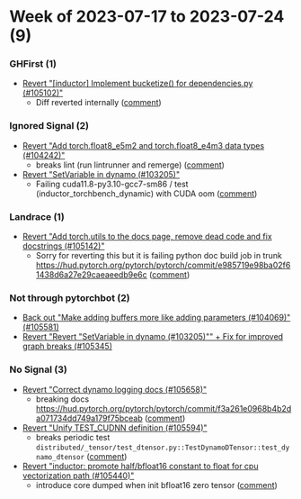 # Week of 2023-07-17 to 2023-07-24 (9)

### GHFirst (1)

- [Revert "[inductor] Implement bucketize() for dependencies.py (#105102)"](https://github.com/pytorch/pytorch/commit/e68cf02420b852c3bf278fe9d1f47d6b02bae0f0)
  - Diff reverted internally ([comment](https://github.com/pytorch/pytorch/pull/105102#issuecomment-1637261924))

### Ignored Signal (2)

- [Revert "Add torch.float8_e5m2 and torch.float8_e4m3 data types (#104242)"](https://github.com/pytorch/pytorch/commit/f2b15772ffab48de22a1491a93ee8da5eb14836c)
  - breaks lint (run lintrunner and remerge) ([comment](https://github.com/pytorch/pytorch/pull/104242#issuecomment-1644150284))
- [Revert "SetVariable in dynamo (#103205)"](https://github.com/pytorch/pytorch/commit/94b3f9f646a84fb7bb0df997a57d410697440210)
  - Failing cuda11.8-py3.10-gcc7-sm86 / test (inductor_torchbench_dynamic) with CUDA oom ([comment](https://github.com/pytorch/pytorch/pull/103205#issuecomment-1638115073))

### Landrace (1)

- [Revert "Add torch.utils to the docs page, remove dead code and fix docstrings (#105142)"](https://github.com/pytorch/pytorch/commit/117325862ce6b4e717a74e715a7631f9a2be364a)
  - Sorry for reverting this but it is failing python doc build job in trunk https://hud.pytorch.org/pytorch/pytorch/commit/e985719e98ba02f61438d6a27e29caeaeedb9e6c ([comment](https://github.com/pytorch/pytorch/pull/105142#issuecomment-1644874540))

### Not through pytorchbot (2)

- [Back out "Make adding buffers more like adding parameters (#104069)" (#105581)](https://github.com/pytorch/pytorch/commit/c6653b65d8bc49be05a391f3f052dbf4c6a85d7a)
- [Revert "Revert "SetVariable in dynamo (#103205)"" + Fix for improved graph breaks (#105345)](https://github.com/pytorch/pytorch/commit/a6758cb3045642bf5311f27226b0ff2f75880183)

### No Signal (3)

- [Revert "Correct dynamo logging docs (#105658)"](https://github.com/pytorch/pytorch/commit/050d3de07dcafc260aae2a5b692b0ae0eace3fc1)
  - breaking docs https://hud.pytorch.org/pytorch/pytorch/commit/f3a261e0968b4b2da071734dd749a179f75bceab ([comment](https://github.com/pytorch/pytorch/pull/105658#issuecomment-1646310865))
- [Revert "Unify TEST_CUDNN definition (#105594)"](https://github.com/pytorch/pytorch/commit/154d89b224619cc07ca8623736fe7ae32e31ebc2)
  - breaks periodic test `distributed/_tensor/test_dtensor.py::TestDynamoDTensor::test_dynamo_dtensor` ([comment](https://github.com/pytorch/pytorch/pull/105594#issuecomment-1644166414))
- [Revert "inductor: promote half/bfloat16 constant to float for cpu vectorization path (#105440)"](https://github.com/pytorch/pytorch/commit/dfc9874740870b3d061d323747cdceadf5104187)
  - introduce core dumped when init bfloat16 zero tensor ([comment](https://github.com/pytorch/pytorch/pull/105440#issuecomment-1643079005))
